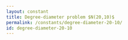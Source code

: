 ```yaml
---
layout: constant
title: Degree-diameter problem $N(20,10)$
permalink: /constants/degree-diameter-20-10/
id: degree-diameter-20-10
---
```

